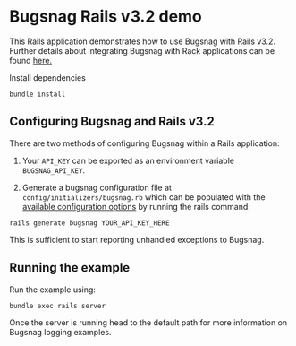 # Bugsnag Rails v3.2 demo

This Rails application demonstrates how to use Bugsnag with Rails v3.2.
Further details about integrating Bugsnag with Rack applications can be found [here.](https://docs.bugsnag.com/platforms/ruby/rails/)

Install dependencies

```shell
bundle install
```

## Configuring Bugsnag and Rails v3.2

There are two methods of configuring Bugsnag within a Rails application:

1. Your `API_KEY` can be exported as an environment variable `BUGSNAG_API_KEY`.

2. Generate a bugsnag configuration file at ```config/initializers/bugsnag.rb``` which can be populated with the [available configuration options](https://docs.bugsnag.com/platforms/ruby/rack/configuration-options/) by running the rails command:
  ```shell
  rails generate bugsnag YOUR_API_KEY_HERE
  ```

This is sufficient to start reporting unhandled exceptions to Bugsnag.

## Running the example

Run the example using:

```shell
bundle exec rails server
```

Once the server is running head to the default path for more information on Bugsnag logging examples.

